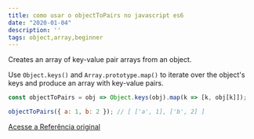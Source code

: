 ```yaml
---
title: como usar o objectToPairs no javascript es6
date: "2020-01-04"
description: ''
tags: object,array,beginner
---
```


Creates an array of key-value pair arrays from an object.

Use `Object.keys()` and `Array.prototype.map()` to iterate over the object's keys and produce an array with key-value pairs.

```js
const objectToPairs = obj => Object.keys(obj).map(k => [k, obj[k]]);
```

```js
objectToPairs({ a: 1, b: 2 }); // [ ['a', 1], ['b', 2] ]
```


[Acesse a Referência original](http://github.com/30-seconds/)
